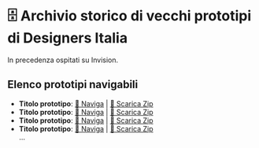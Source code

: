 # 🗄️ Archivio storico di vecchi prototipi di Designers Italia

In precedenza ospitati su Invision. 

## Elenco prototipi navigabili

- **Titolo prototipo**: [💾 Naviga](#) | [📁 Scarica Zip](#)
- **Titolo prototipo**: [💾 Naviga](#) | [📁 Scarica Zip](#)
- **Titolo prototipo**: [💾 Naviga](#) | [📁 Scarica Zip](#)
- **Titolo prototipo**: [💾 Naviga](#) | [📁 Scarica Zip](#)  
...

